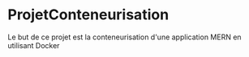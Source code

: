 # ProjetConteneurisation
Le but de ce projet est la conteneurisation d'une application MERN en utilisant Docker
